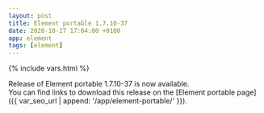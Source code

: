 ```yaml
---
layout: post
title: Element portable 1.7.10-37
date: 2020-10-27 17:04:00 +0100
app: element
tags: [element]
---
```

{% include vars.html %}

Release of Element portable 1.7.10-37 is now available.<br />
You can find links to download this release on the [Element portable page]({{ var_seo_url | append: '/app/element-portable/' }}).
